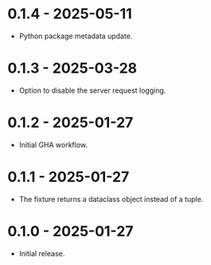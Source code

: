 # 0.1.4 - 2025-05-11

- Python package metadata update.

# 0.1.3 - 2025-03-28

- Option to disable the server request logging.

# 0.1.2 - 2025-01-27

- Initial GHA workflow.

# 0.1.1 - 2025-01-27

- The fixture returns a dataclass object instead of a tuple.

# 0.1.0 - 2025-01-27

- Initial release.
